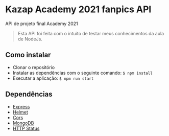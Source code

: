 # Kazap Academy 2021 fanpics API

API de projeto final Academy 2021

> Esta API foi feita com o intuito de testar meus conhecimentos da aula de NodeJs.

## Como instalar

- Clonar o repositório
- Instalar as dependências com o seguinte comando: `$ npm install`
- Executar a aplicação: `$ npm run start`

## Dependências

- [Express](https://npmjs.com/package/express)
- [Helmet](https://npmjs.com/package/helmet)
- [Cors](https://npmjs.com/package/cors)
- [MongoDB](https://npmjs.com/package/mongodb)
- [HTTP Status](https://npmjs.com/package/http-status)
